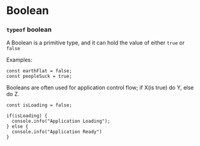 # Boolean

### `typeof` boolean

A Boolean is a primitive type, and it can hold the value of either `true` or `false`

Examples:

```
const earthFlat = false;
const peopleSuck = true;
```

Booleans are often used for application control flow; if X(is true) do Y, else do Z.

```
const isLoading = false;

if(isLoading) {
  console.info("Application Loading");
} else {
  console.info("Application Ready")
}
```
